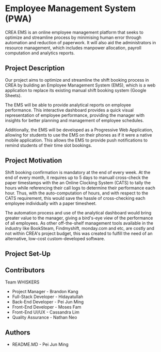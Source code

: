 # Employee Management System (PWA)
CREA EMS is an online employee management platform that seeks to optimize and streamline process by minimising human error through automation and reduction of paperwork. It will also aid the administrators in resource management, which includes manpower allocation, payroll computation and analytics reports.

## Project Description
Our project aims to optimize and streamline the shift booking process in CREA by building an Employee Management System (EMS), which is a web application to replace its existing manual shift booking system (Google Sheets).

The EMS will be able to provide analytical reports on employee performance. This interactive dashboard provides a quick visual representation of employee performance, providing the manager with insights for better planning and management of employee schedules.

Additionally, the EMS will be developed as a Progressive Web Application, allowing for students to use the EMS on their phones as if it were a native mobile application. This allows the EMS to provide push notifications to remind students of their time slot bookings.

## Project Motivation
Shift booking confirmation is mandatory at the end of every week. At the end of every month, it requires up to 5 days to manuall cross-check the paper timestamps with the an Online Clocking System (CATS) to tally the hours while referencing their call logs to determine their performance each hour. Thus, with the auto-computation of hours, and with respect to the CATS requirement, this would save the hassle of cross-checking each employee individually with a paper timesheet.

The automation process and use of the analytical dashboard would bring greater value to the manager, giving a bird's-eye view of the performance of all employees. As other off-the-shelf management tools available in the industry like BookSteam, Findmyshift, monday.com and etc, are costly and not within CREA's project budget, this was created to fulfill the need of an alternative, low-cost custom-developed software.

## Project Set-Up

## Contributors
Team WHISKERS
* Project Manager - Brandon Kang
* Full-Stack Developer - Hidayatullah
* Back-End Developer - Pei Jun Ming
* Front-End Developer - Moses Fam
* Front-End UI/UX - Cassandra Lim
* Quality Assurance - Nathan Neo

## Authors
* README.MD - Pei Jun Ming
